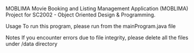 MOBLIMA
Movie Booking and Listing Management Application (MOBLIMA)
Project for SC2002 - Object Oriented Design & Programming.

Usage
To run this program, please run from the mainProgram.java file 

Notes
If you encounter errors due to file integrity, please delete all the files under /data directory
